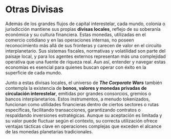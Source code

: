 # Otras Divisas

Además de los grandes flujos de capital interestelar, cada mundo, colonia o jurisdicción mantiene sus propias **divisas locales**, reflejo de su soberanía económica y su cultura financiera. Estas monedas, utilizadas en el comercio cotidiano y en las operaciones internas, no poseen reconocimiento más allá de sus fronteras y carecen de valor en el circuito interplanetario. Sus sistemas fiscales, normativas y volatilidad son parte del paisaje local, y para los agentes externos representan más una complejidad operativa que una fuente de riqueza real. Aun así, entender y navegar estas economías es esencial para quienes buscan operar con éxito en la superficie de cada mundo.

Junto a estas divisas locales, el universo de _**The Corporate Wars**_ también contempla la existencia de **bonos, valores y monedas privadas de circulación interestelar**, emitidas por grandes consorcios, gremios o bancos interplanetarios. Estos instrumentos, a menudo tokenizados, funcionan como utilidades financieras dentro de ciertos sectores o rutas específicas, facilitando transacciones, garantizando contratos o respaldando inversiones estratégicas. Aunque su aceptación es limitada y su valor puede fluctuar según el contexto, su correcta utilización ofrece ventajas tácticas clave en operaciones complejas que exceden el alcance de las monedas planetarias tradicionales.
